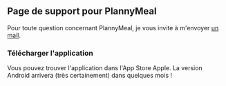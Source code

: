 ## Page de support pour PlannyMeal

Pour toute question concernant PlannyMeal, je vous invite à m'envoyer [un mail](mailto:micheau.bastien@gmail.com).

### Télécharger l'application

Vous pouvez trouver l'application dans l'App Store Apple. La version Android arrivera (très certainement) dans quelques mois !
